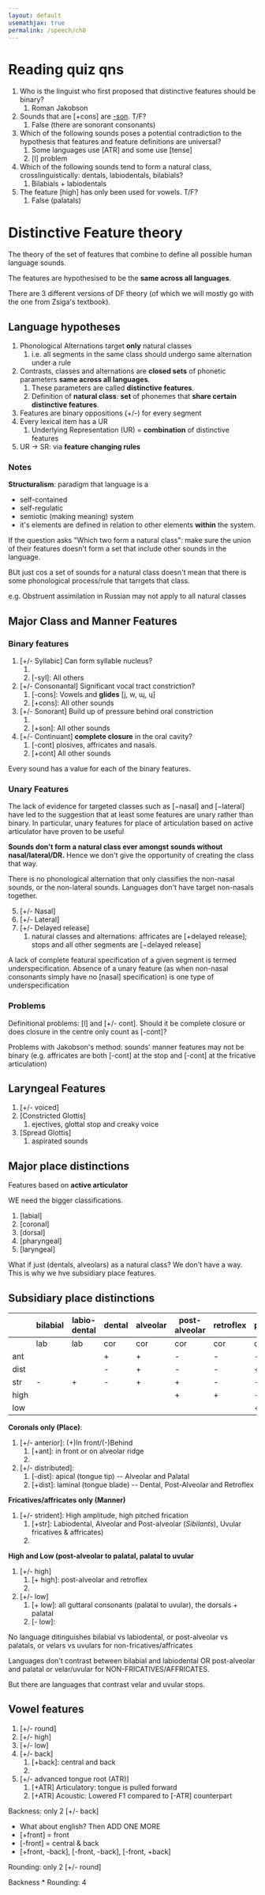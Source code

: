 ```yaml
---
layout: default
usemathjax: true
permalink: /speech/ch8
---
```


# Reading quiz qns

1. Who is the linguist who first proposed that distinctive features should be binary?
   1. Roman Jakobson
2. Sounds that are [+cons] are [-son]. T/F?
   1. False (there are sonorant consonants)
3. Which of the following sounds poses a potential contradiction to the hypothesis that features and feature definitions are universal?
   1. Some languages use [ATR] and some use [tense]
   2. [l] problem
4. Which of the following sounds tend to form a natural class, crosslinguistically: dentals, labiodentals, bilabials?
   1. Bilabials + labiodentals
5. The feature [high] has only been used for vowels. T/F?
   1. False (palatals)


# Distinctive Feature theory

The theory of the set of features that combine to define all possible human language sounds.

The features are hypothesised to be the **same across all languages**.

There are 3 different versions of DF theory (of which we will mostly go with the one from Zsiga's textbook).

## Language hypotheses

1. Phonological Alternations target **only** natural classes
   1. i.e. all segments in the same class should undergo same alternation under a rule
2. Contrasts, classes and alternations are **closed sets** of phonetic parameters **same across all languages**.
   1. These parameters are called **distinctive features**.
   2. Definition of **natural class**: **set** of phonemes that **share certain distinctive features**.
3. Features are binary oppositions (+/-) for every segment
4. Every lexical item has a UR
   1. Underlying Representation (UR) = **combination** of distinctive features
5. UR $\rightarrow$ SR: via **feature changing rules**

### Notes

**Structuralism**: paradigm that language is a
- self-contained
- self-regulatic
- semiotic (making meaning) system
- it's elements are defined in relation to other elements **within** the system.

If the question asks "Which two form a natural class": make sure the union of their features doesn't form 
a set that include other sounds in the language.

BUt just cos a set of sounds for a natural class doesn't mean that there is some phonological process/rule that tarrgets that class.

e.g. Obstruent assimilation in Russian may not apply to all natural classes

## Major Class and Manner Features

### Binary features

1. [+/- Syllabic] Can form syllable nucleus?
   1. [+syl]: Vowels
   2. [-syl]: All others
2. [+/- Consonantal] Significant vocal tract constriction?
   1. [-cons]: Vowels and **glides** [j, w, ɰ, ɥ]
   2. [+cons]: All other sounds
3. [+/- Sonorant] Build up of pressure behind oral constriction
   1. [-son]: obstruents (plosives, fricatives, affricates)
   2. [+son]: All other sounds
4. [+/- Continuant] **complete closure** in the oral cavity?
   1. [-cont] plosives, affricates and nasals.
   2. [+cont] All other sounds

Every sound has a value for each of the binary features.

### Unary Features

The lack of evidence for targeted classes such as [−nasal] and [−lateral] 
have led to the suggestion that at least some features are unary
rather than binary. 
In particular, unary features for place of articulation based on
active articulator have proven to be useful

**Sounds don't form a natural class ever amongst sounds without nasal/lateral/DR.**
Hence we don't give the opportunity of creating the class that way.

There is no phonological alternation that only classifies the non-nasal sounds,
or the non-lateral sounds. Languages don't have target non-nasals together.

5. [+/- Nasal]
6. [+/- Lateral]
7. [+/- Delayed release]
   1. natural classes and alternations: affricates are [+delayed release]; stops and all other segments are [−delayed release]

A lack of complete featural specification of a given segment is termed
underspecification. Absence of a unary feature (as when non-nasal consonants simply have
no [nasal] specification) is one type of underspecification

### Problems

Definitional problems: [l] and [+/- cont]. Should it be complete closure or does closure in the centre only count as [-cont]?

Problems with Jakobson's method: sounds' manner features may not be binary 
(e.g. affricates are both [-cont] at the stop and [-cont] at the fricative articulation)

## Laryngeal Features

1. [+/- voiced]
2. [Constricted Glottis]
   1. ejectives, glottal stop and creaky voice
3. [Spread Glottis]
   1. aspirated sounds

## Major place distinctions

Features based on **active articulator**

WE need the bigger classifications.

1. [labial]
2. [coronal]
3. [dorsal]
4. [pharyngeal]
5. [laryngeal]

What if just (dentals, alveolars) as a natural class? We don't have a way. This is why we hve subsidiary place features.

## Subsidiary place distinctions

|      | bilabial | labio-dental | dental | alveolar | post-alveolar | retroflex | palatal | velar | uvular |
|------|----------|--------------|--------|----------|---------------|-----------|---------|-------|--------|
|      | lab      | lab          | cor    | cor      | cor           | cor       | cor     | dor   | dor    |
| ant  |          |              | +      | +        | -             | -         | -       |       |        |
| dist |          |              | -      | +        | -             | -         | +       |       |        |
| str  | -        | +            | -      | +        | +             | -         | -       | -     | +      |
| high |          |              |        |          | +             | +         | -       |       |        |
| low  |          |              |        |          |               |           | +       | +     | +      |

**Coronals only (Place)**:

1. [+/- anterior]: (+)In front/(-)Behind
   1. [+ant]: in front or on alveolar ridge
   1. [-ant]: otherwise
2. [+/- distributed]: 
   1. [-dist]: apical (tongue tip) -- Alveolar and Palatal
   2. [+dist]: laminal (tongue blade) -- Dental, Post-Alveolar and Retroflex

**Fricatives/affricates only (Manner)**
1. [+/- strident]: High amplitude, high pitched frication
   1. [+str]: Labiodental, Alveolar and Post-alveolar (*Sibilants*), Uvular fricatives & affricates)
   2. [-str]: otherwise

**High and Low (post-alveolar to palatal, palatal to uvular**
1. [+/- high]
   1. [+ high]: post-alveolar and retroflex
   2. [- high]: palatal
1. [+/- low]
   1. [+ low]: all guttaral consonants (palatal to uvular), the dorsals + palatal
   2. [- low]: 

No language ditinguishes bilabial vs labiodental, or post-alveolar vs palatals, or velars vs uvulars for non-fricatives/affricates

Languages don't contrast between bilabial and labiodental OR post-alveolar and palatal or velar/uvular for NON-FRICATIVES/AFFRICATES.

But there are languages that contrast velar and uvular stops.


## Vowel features

1. [+/- round]
2. [+/- high]
3. [+/- low]
4. [+/- back]
   1. [+back]: central and back
   2. [-back]: front
5. [+/- advanced tongue root (ATR)]
   1. [+ATR] Articulatory: tongue is pulled forward
   2. [+ATR] Acoustic: Lowered F1 compared to [-ATR] counterpart

Backness: only 2 [+/- back]
- What about english? Then ADD ONE MORE
- [+front] = front
- [-front] = central & back
- [+front, -back], [-front, -back], [-front, +back]

Rounding: only 2 [+/- round]

Backness * Rounding: 4

